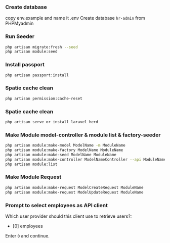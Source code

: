 
### Create database

copy env.example and name it .env
Create database `hr-admin` from PHPMyadmin

### Run Seeder

```bash
php artisan migrate:fresh --seed
php artisan module:seed
```

### Install passport

```bash
php artisan passport:install
```

### Spatie cache clean

```bash
php artisan permission:cache-reset
```
### Spatie cache clean

```bash
php artisan serve or install laravel herd
```

### Make Module model-controller & module list & factory-seeder

```bash
php artisan module:make-model ModelName -m ModuleName
php artisan module:make-factory ModelName ModuleName
php artisan module:make-seed ModelName ModuleName
php artisan module:make-controller ModelNameController --api ModuleName
php artisan module:list
```

### Make Module Request

```bash
php artisan module:make-request ModelCreateRequest ModuleName
php artisan module:make-request ModelUpdateRequest ModuleName
```

### Prompt to select employees as API client

Which user provider should this client use to retrieve users?:

-   [0] employees

Enter `0` and continue.
